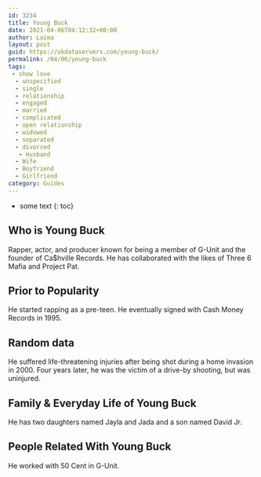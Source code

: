 ```yaml
---
id: 3234
title: Young Buck
date: 2021-04-06T04:12:32+00:00
author: Laima
layout: post
guid: https://ukdataservers.com/young-buck/
permalink: /04/06/young-buck
tags:
 - show love
  - unspecified
  - single
  - relationship
  - engaged
  - married
  - complicated
  - open relationship
  - widowed
  - separated
  - divorced
   - Husband
  - Wife
  - Boyfriend
  - Girlfriend
category: Guides
---
```


* some text
{: toc}


## Who is Young Buck
                  
                  
                  
Rapper, actor, and producer known for being a member of G-Unit and the founder of Ca$hville Records. He has collaborated with the likes of Three 6 Mafia and Project Pat.
                  
              
            
              
            
                
                
                
## Prior to Popularity
                  
                  
                  
He started rapping as a pre-teen. He eventually signed with Cash Money Records in 1995.
                  
              
            
              
            
                
                
                
## Random data
                  
                  
                  
He suffered life-threatening injuries after being shot during a home invasion in 2000. Four years later, he was the victim of a drive-by shooting, but was uninjured.
                  
              
            
              
            
                
                
                
## Family & Everyday Life of Young Buck
                  
                  
                  
He has two daughters named Jayla and Jada and a son named David Jr.
                  
              
            
              
            
                
                
                
## People Related With Young Buck
                  
                  
                  
He worked with 50 Cent in G-Unit.
                  
              
            
              
            
                
              
            
              
              
            
            
              
            
          
          
          